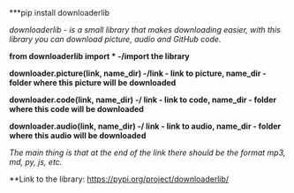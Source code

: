 ***pip install downloaderlib

*downloaderlib - is a small library that makes downloading easier, with this library you can download picture, audio and GitHub code.*

**from downloaderlib import *  -/import the library**

**downloader.picture(link, name_dir) -/link - link to picture, name_dir - folder where this picture will be downloaded**

**downloader.code(link, name_dir) -/ link - link to code, name_dir - folder where this code will be downloaded**

**downloader.audio(link, name_dir) -/ link - link to audio, name_dir - folder where this audio will be downloaded**

*The main thing is that at the end of the link there should be the format mp3, md, py, js, etc.*



**Link to the library: https://pypi.org/project/downloaderlib/
